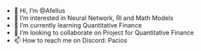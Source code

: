 - 👋 Hi, I’m @Afellus
- 👀 I’m interested in Neural Network, Rl and Math Models
- 🌱 I’m currently learning Quantitative Finance
- 💞️ I’m looking to collaborate on Project for Quantitative Finance
- 📫 How to reach me on Discord: Pacios

<!---
Afellus/Afellus is a ✨ special ✨ repository because its `README.md` (this file) appears on your GitHub profile.
You can click the Preview link to take a look at your changes.
--->

